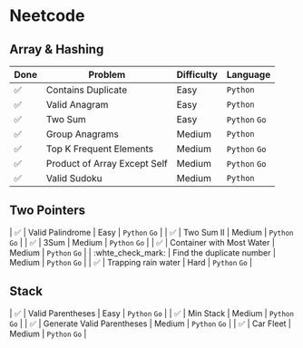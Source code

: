 # Neetcode

## Array & Hashing

| Done | Problem | Difficulty | Language |
|---|---|---| --- |
| :white_check_mark: | Contains Duplicate | Easy | `Python` |
| :white_check_mark: | Valid Anagram | Easy | `Python` |
| :white_check_mark: | Two Sum | Easy | `Python` `Go` |
| :white_check_mark: | Group Anagrams | Medium | `Python` |
| :white_check_mark: | Top K Frequent Elements | Medium | `Python` `Go` |
| :white_check_mark: | Product of Array Except Self | Medium | `Python` `Go` |
| :white_check_mark: | Valid Sudoku | Medium | `Python` |

## Two Pointers

| :white_check_mark: | Valid Palindrome | Easy | `Python` `Go` |
| :white_check_mark: | Two Sum II | Medium | `Python` `Go` |
| :white_check_mark: | 3Sum | Medium | `Python` `Go` |
| :white_check_mark: | Container with Most Water | Medium | `Python` `Go` |
| :whte_check_mark: | Find the duplicate number | Medium | `Python` `Go` |
| :white_check_mark: | Trapping rain water | Hard | `Python` `Go` |

## Stack

| :white_check_mark: | Valid Parentheses | Easy | `Python` `Go` |
| :white_check_mark: | Min Stack | Medium | `Python` `Go` |
| :white_check_mark: | Generate Valid Parentheses | Medium | `Python` `Go` |
| :white_check_mark: | Car Fleet | Medium | `Python` `Go` |
